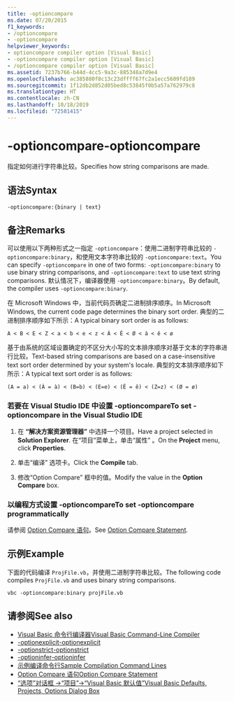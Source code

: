 ```yaml
---
title: -optioncompare
ms.date: 07/20/2015
f1_keywords:
- /optioncompare
- -optioncompare
helpviewer_keywords:
- optioncompare compiler option [Visual Basic]
- -optioncompare compiler option [Visual Basic]
- /optioncompare compiler option [Visual Basic]
ms.assetid: 7237b766-b44d-4cc5-9a3c-885348a7d9e4
ms.openlocfilehash: ac385880f8c13c23dffff67fc2a1ecc5609fd189
ms.sourcegitcommit: 1f12db2d852d05bed8c53845f0b5a57a762979c8
ms.translationtype: HT
ms.contentlocale: zh-CN
ms.lasthandoff: 10/18/2019
ms.locfileid: "72581415"
---
```

# <a name="-optioncompare"></a><span data-ttu-id="e2368-102">-optioncompare</span><span class="sxs-lookup"><span data-stu-id="e2368-102">-optioncompare</span></span>

<span data-ttu-id="e2368-103">指定如何进行字符串比较。</span><span class="sxs-lookup"><span data-stu-id="e2368-103">Specifies how string comparisons are made.</span></span>

## <a name="syntax"></a><span data-ttu-id="e2368-104">语法</span><span class="sxs-lookup"><span data-stu-id="e2368-104">Syntax</span></span>

```console
-optioncompare:{binary | text}
```

## <a name="remarks"></a><span data-ttu-id="e2368-105">备注</span><span class="sxs-lookup"><span data-stu-id="e2368-105">Remarks</span></span>

<span data-ttu-id="e2368-106">可以使用以下两种形式之一指定 `-optioncompare`：使用二进制字符串比较的 `-optioncompare:binary`，和使用文本字符串比较的 `-optioncompare:text`。</span><span class="sxs-lookup"><span data-stu-id="e2368-106">You can specify `-optioncompare` in one of two forms: `-optioncompare:binary` to use binary string comparisons, and `-optioncompare:text` to use text string comparisons.</span></span> <span data-ttu-id="e2368-107">默认情况下，编译器使用 `-optioncompare:binary`。</span><span class="sxs-lookup"><span data-stu-id="e2368-107">By default, the compiler uses `-optioncompare:binary`.</span></span>

<span data-ttu-id="e2368-108">在 Microsoft Windows 中，当前代码页确定二进制排序顺序。</span><span class="sxs-lookup"><span data-stu-id="e2368-108">In Microsoft Windows, the current code page determines the binary sort order.</span></span> <span data-ttu-id="e2368-109">典型的二进制排序顺序如下所示：</span><span class="sxs-lookup"><span data-stu-id="e2368-109">A typical binary sort order is as follows:</span></span>

`A < B < E < Z < a < b < e < z < À < Ê < Ø < à < ê < ø`

<span data-ttu-id="e2368-110">基于由系统的区域设置确定的不区分大小写的文本排序顺序对基于文本的字符串进行比较。</span><span class="sxs-lookup"><span data-stu-id="e2368-110">Text-based string comparisons are based on a case-insensitive text sort order determined by your system's locale.</span></span> <span data-ttu-id="e2368-111">典型的文本排序顺序如下所示：</span><span class="sxs-lookup"><span data-stu-id="e2368-111">A typical text sort order is as follows:</span></span>

`(A = a) < (À = à) < (B=b) < (E=e) < (Ê = ê) < (Z=z) < (Ø = ø)`

### <a name="to-set--optioncompare-in-the-visual-studio-ide"></a><span data-ttu-id="e2368-112">若要在 Visual Studio IDE 中设置 -optioncompare</span><span class="sxs-lookup"><span data-stu-id="e2368-112">To set -optioncompare in the Visual Studio IDE</span></span>

1. <span data-ttu-id="e2368-113">在 **“解决方案资源管理器”** 中选择一个项目。</span><span class="sxs-lookup"><span data-stu-id="e2368-113">Have a project selected in **Solution Explorer**.</span></span> <span data-ttu-id="e2368-114">在“项目”菜单上，单击“属性”   。</span><span class="sxs-lookup"><span data-stu-id="e2368-114">On the **Project** menu, click **Properties**.</span></span>

2. <span data-ttu-id="e2368-115">单击“编译”  选项卡。</span><span class="sxs-lookup"><span data-stu-id="e2368-115">Click the **Compile** tab.</span></span>

3. <span data-ttu-id="e2368-116">修改“Option Compare”  框中的值。</span><span class="sxs-lookup"><span data-stu-id="e2368-116">Modify the value in the **Option Compare** box.</span></span>

### <a name="to-set--optioncompare-programmatically"></a><span data-ttu-id="e2368-117">以编程方式设置 -optioncompare</span><span class="sxs-lookup"><span data-stu-id="e2368-117">To set -optioncompare programmatically</span></span>

<span data-ttu-id="e2368-118">请参阅 [Option Compare 语句](../../../visual-basic/language-reference/statements/option-compare-statement.md)。</span><span class="sxs-lookup"><span data-stu-id="e2368-118">See [Option Compare Statement](../../../visual-basic/language-reference/statements/option-compare-statement.md).</span></span>

## <a name="example"></a><span data-ttu-id="e2368-119">示例</span><span class="sxs-lookup"><span data-stu-id="e2368-119">Example</span></span>

<span data-ttu-id="e2368-120">下面的代码编译 `ProjFile.vb`，并使用二进制字符串比较。</span><span class="sxs-lookup"><span data-stu-id="e2368-120">The following code compiles `ProjFile.vb` and uses binary string comparisons.</span></span>

```console
vbc -optioncompare:binary projFile.vb
```

## <a name="see-also"></a><span data-ttu-id="e2368-121">请参阅</span><span class="sxs-lookup"><span data-stu-id="e2368-121">See also</span></span>

- [<span data-ttu-id="e2368-122">Visual Basic 命令行编译器</span><span class="sxs-lookup"><span data-stu-id="e2368-122">Visual Basic Command-Line Compiler</span></span>](../../../visual-basic/reference/command-line-compiler/index.md)
- [<span data-ttu-id="e2368-123">-optionexplicit</span><span class="sxs-lookup"><span data-stu-id="e2368-123">-optionexplicit</span></span>](../../../visual-basic/reference/command-line-compiler/optionexplicit.md)
- [<span data-ttu-id="e2368-124">-optionstrict</span><span class="sxs-lookup"><span data-stu-id="e2368-124">-optionstrict</span></span>](../../../visual-basic/reference/command-line-compiler/optionstrict.md)
- [<span data-ttu-id="e2368-125">-optioninfer</span><span class="sxs-lookup"><span data-stu-id="e2368-125">-optioninfer</span></span>](../../../visual-basic/reference/command-line-compiler/optioninfer.md)
- [<span data-ttu-id="e2368-126">示例编译命令行</span><span class="sxs-lookup"><span data-stu-id="e2368-126">Sample Compilation Command Lines</span></span>](../../../visual-basic/reference/command-line-compiler/sample-compilation-command-lines.md)
- [<span data-ttu-id="e2368-127">Option Compare 语句</span><span class="sxs-lookup"><span data-stu-id="e2368-127">Option Compare Statement</span></span>](../../../visual-basic/language-reference/statements/option-compare-statement.md)
- [<span data-ttu-id="e2368-128">“选项”对话框 ->“项目”->“Visual Basic 默认值”</span><span class="sxs-lookup"><span data-stu-id="e2368-128">Visual Basic Defaults, Projects, Options Dialog Box</span></span>](/visualstudio/ide/reference/visual-basic-defaults-projects-options-dialog-box)
